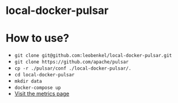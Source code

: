 # local-docker-pulsar

# How to use?

* `git clone git@github.com:leobenkel/local-docker-pulsar.git`
* `git clone https://github.com/apache/pulsar`
* `cp -r ./pulsar/conf ./local-docker-pulsar/.`
* `cd local-docker-pulsar`
* `mkdir data`
* `docker-compose up`
* [Visit the metrics page](http://localhost:48080/admin/v2/persistent/public/default/my-topic/stats)
